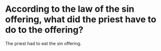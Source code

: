 # According to the law of the sin offering, what did the priest have to do to the offering?

The priest had to eat the sin offering.
